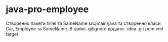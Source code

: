 # java-pro-employee

Створенно пакети hillel та SameName src/main/java та створенно класи Car, Employee
та SameName.
В файлі .gitignore додано:
.idea
.git
pom.xml
target

